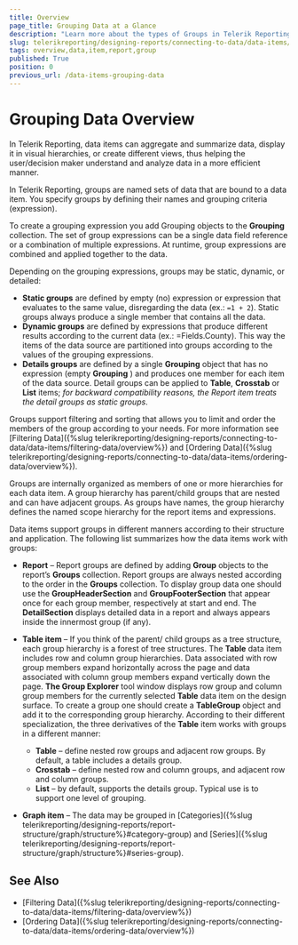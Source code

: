 ```yaml
---
title: Overview
page_title: Grouping Data at a Glance
description: "Learn more about the types of Groups in Telerik Reporting and the basics of Grouping your Data in the Report and the other data items."
slug: telerikreporting/designing-reports/connecting-to-data/data-items/grouping-data/overview
tags: overview,data,item,report,group
published: True
position: 0
previous_url: /data-items-grouping-data
---
```


# Grouping Data Overview

In Telerik Reporting, data items can aggregate and summarize data, display it in visual hierarchies, or create different views, thus helping the user/decision maker understand and analyze data in a more efficient manner.

In Telerik Reporting, groups are named sets of data that are bound to a data item. You specify groups by defining their names and grouping criteria (expression).

To create a grouping expression you add Grouping objects to the __Grouping__ collection. The set of group expressions can be a single data field reference or a combination of multiple expressions. At runtime, group expressions are combined and applied together to the data.

Depending on the grouping expressions, groups may be static, dynamic, or detailed:

* __Static groups__ are defined by empty (no) expression or expression that evaluates to the same value, disregarding the data (ex.: `=1 + 2`). Static groups always produce a single member that contains all the data.
* __Dynamic groups__ are defined by expressions that produce different results according to the current data (ex.: =Fields.County). This way the items of the data source are partitioned into groups according to the values of the grouping expressions.
* __Details groups__ are defined by a single __Grouping__ object that has no expression (empty __Grouping__ ) and produces one member for each item of the data source. Detail groups can be applied to __Table__, __Crosstab__ or __List__ items; *for backward compatibility reasons, the Report item treats the detail groups as static groups*.

Groups support filtering and sorting that allows you to limit and order the members of the group according to your needs. For more information see [Filtering Data]({%slug telerikreporting/designing-reports/connecting-to-data/data-items/filtering-data/overview%}) and [Ordering Data]({%slug telerikreporting/designing-reports/connecting-to-data/data-items/ordering-data/overview%}).

Groups are internally organized as members of one or more hierarchies for each data item. A group hierarchy has parent/child groups that are nested and can have adjacent groups. As groups have names, the group hierarchy defines the named scope hierarchy for the report items and expressions.

Data items support groups in different manners according to their structure and application. The following list summarizes how the data items work with groups:

* __Report__ – Report groups are defined by adding __Group__ objects to the report’s __Groups__ collection. Report groups are always nested according to the order in the __Groups__ collection. To display group data one should use the __GroupHeaderSection__ and __GroupFooterSection__ that appear once for each group member, respectively at start and end. The __DetailSection__ displays detailed data in a report and always appears inside the innermost group (if any).
* __Table item__ – If you think of the parent/ child groups as a tree structure, each group hierarchy is a forest of tree structures. The __Table__ data item includes row and column group hierarchies. Data associated with row group members expand horizontally across the page and data associated with column group members expand vertically down the page. __The Group Explorer__ tool window displays row group and column group members for the currently selected __Table__ data item on the design surface. To create a group one should create a __TableGroup__ object and add it to the corresponding group hierarchy. According to their different specialization, the three derivatives of the __Table__ item works with groups in a different manner:

	* __Table__ – define nested row groups and adjacent row groups. By default, a table includes a details group.
	* __Crosstab__ – define nested row and column groups, and adjacent row and column groups.
	* __List__ – by default, supports the details group. Typical use is to support one level of grouping.

* __Graph item__ – The data may be grouped in [Categories]({%slug telerikreporting/designing-reports/report-structure/graph/structure%}#category-group) and [Series]({%slug telerikreporting/designing-reports/report-structure/graph/structure%}#series-group).

## See Also

* [Filtering Data]({%slug telerikreporting/designing-reports/connecting-to-data/data-items/filtering-data/overview%})
* [Ordering Data]({%slug telerikreporting/designing-reports/connecting-to-data/data-items/ordering-data/overview%})
